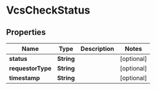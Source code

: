 
# VcsCheckStatus

## Properties
Name | Type | Description | Notes
------------ | ------------- | ------------- | -------------
**status** | **String** |  |  [optional]
**requestorType** | **String** |  |  [optional]
**timestamp** | **String** |  |  [optional]



